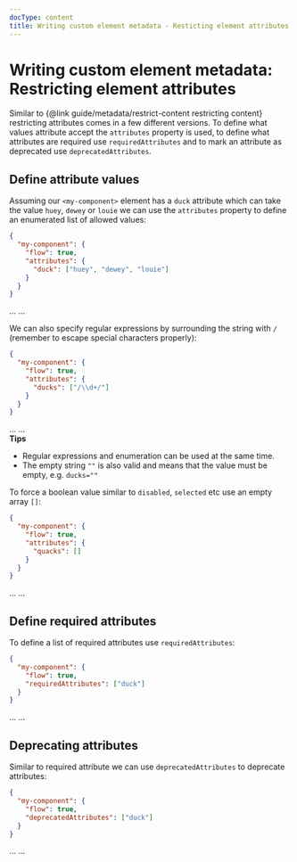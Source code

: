 ```yaml
---
docType: content
title: Writing custom element metadata - Resticting element attributes
---
```


# Writing custom element metadata: Restricting element attributes

Similar to {@link guide/metadata/restrict-content restricting content} restricting attributes comes in a few different versions.
To define what values attribute accept the `attributes` property is used, to define what attributes are required use `requiredAttributes` and to mark an attribute as deprecated use `deprecatedAttributes`.

## Define attribute values

Assuming our `<my-component>` element has a `duck` attribute which can take the value `huey`, `dewey` or `louie` we can use the `attributes` property to define an enumerated list of allowed values:

```json
{
  "my-component": {
    "flow": true,
    "attributes": {
      "duck": ["huey", "dewey", "louie"]
    }
  }
}
```

<validate name="enum" elements="restrict-attributes-enum.json">
  <my-component duck="dewey">...</my-component>
  <my-component duck="flintheart">...</my-component>
</validate>

We can also specify regular expressions by surrounding the string with `/` (remember to escape special characters properly):

```json
{
  "my-component": {
    "flow": true,
    "attributes": {
      "ducks": ["/\\d+/"]
    }
  }
}
```

<validate name="regexp" elements="restrict-attributes-regexp.json">
  <my-component ducks="3">...</my-component>
  <my-component ducks="huey">...</my-component>
</validate>

<div class="alert alert-info">
	<i class="fa fa-info-circle" aria-hidden="true"></i>
	<strong>Tips</strong>
	<ul>
		<li>Regular expressions and enumeration can be used at the same time.</li>
		<li>The empty string <code>""</code> is also valid and means that the value must be empty, e.g. <code>ducks=""</code></li>
	</ul>
</div>

To force a boolean value similar to `disabled`, `selected` etc use an empty array `[]`:

```json
{
  "my-component": {
    "flow": true,
    "attributes": {
      "quacks": []
    }
  }
}
```

<validate name="boolean" elements="restrict-attributes-boolean.json">
  <my-component quacks>...</my-component>
  <my-component quacks="duck">...</my-component>
</validate>

## Define required attributes

To define a list of required attributes use `requiredAttributes`:

```json
{
  "my-component": {
    "flow": true,
    "requiredAttributes": ["duck"]
  }
}
```

<validate name="required" elements="restrict-attributes-required.json">
  <my-component duck="dewey">...</my-component>
  <my-component>...</my-component>
</validate>

## Deprecating attributes

Similar to required attribute we can use `deprecatedAttributes` to deprecate attributes:

```json
{
  "my-component": {
    "flow": true,
    "deprecatedAttributes": ["duck"]
  }
}
```

<validate name="deprecated" elements="restrict-attributes-deprecated.json">
  <my-component duck="dewey">...</my-component>
  <my-component>...</my-component>
</validate>
